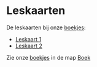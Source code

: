 # Leskaarten

De leskaarten bij onze [boekjes](https://github.com/richelbilderbeek/ArduinoCourse/tree/master/Boek):

 * [Leskaart 1](Leskaart1.pdf)
 * [Leskaart 2](Leskaart2.pdf)

Zie onze [boekjes](https://github.com/richelbilderbeek/ArduinoCourse/tree/master/Boek) in de map [Boek](https://github.com/richelbilderbeek/ArduinoCourse/tree/master/Boek)